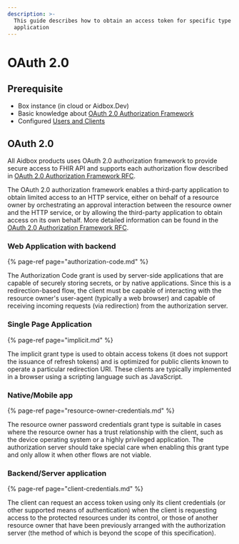 ```yaml
---
description: >-
  This guide describes how to obtain an access token for specific type of an
  application
---
```


# OAuth 2.0

## Prerequisite

* Box instance \(in cloud or Aidbox.Dev\)
* Basic knowledge about [OAuth 2.0 Authorization Framework](https://oauth.net/2/)
* Configured [Users and Clients](users-and-clients.md)

## OAuth 2.0

All Aidbox products uses OAuth 2.0 authorization framework to provide secure access to FHIR API and supports each authorization flow described in [OAuth 2.0 Authorization Framework RFC](https://tools.ietf.org/html/rfc6749).  
  
The OAuth 2.0 authorization framework enables a third-party application to obtain limited access to an HTTP service, either on behalf of a resource owner by orchestrating an approval interaction between the resource owner and the HTTP service, or by allowing the third-party application to obtain access on its own behalf. More detailed information can be found in the [OAuth 2.0 Authorization Framework RFC](https://tools.ietf.org/html/rfc6749).

### Web Application with backend

{% page-ref page="authorization-code.md" %}

The Authorization Code grant is used by server-side applications that are capable of securely storing secrets, or by native applications. Since this is a redirection-based flow, the client must be capable of interacting with the resource owner's user-agent \(typically a web browser\) and capable of receiving incoming requests \(via redirection\) from the authorization server.

### Single Page Application

{% page-ref page="implicit.md" %}

The implicit grant type is used to obtain access tokens \(it does not support the issuance of refresh tokens\) and is optimized for public clients known to operate a particular redirection URI. These clients are typically implemented in a browser using a scripting language such as JavaScript.

### Native/Mobile app

{% page-ref page="resource-owner-credentials.md" %}

The resource owner password credentials grant type is suitable in cases where the resource owner has a trust relationship with the client, such as the device operating system or a highly privileged application. The authorization server should take special care when enabling this grant type and only allow it when other flows are not viable.

### Backend/Server application

{% page-ref page="client-credentials.md" %}

The client can request an access token using only its client credentials \(or other supported means of authentication\) when the client is requesting access to the protected resources under its control, or those of another resource owner that have been previously arranged with the authorization server \(the method of which is beyond the scope of this specification\).

 

